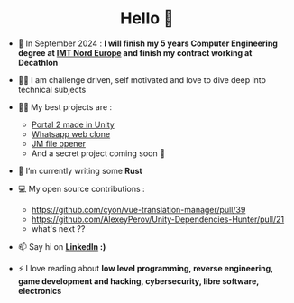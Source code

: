 <h1 align="center">Hello 👋</h1>

- 🔭 In September 2024 : **I will finish my 5 years Computer Engineering degree at [IMT Nord Europe](https://imt-nord-europe.fr/en/) and finish my contract working at Decathlon**

- 👨‍💻 I am challenge driven, self motivated and love to dive deep into technical subjects 

- 👨‍💻 My best projects are :
   - [Portal 2 made in Unity](https://www.youtube.com/watch?v=AnaACWZnJ4g)
   - [Whatsapp web clone](https://github.com/Theo-Fourniez/websocket-chat-app-frontend)
   - [JM file opener](https://www.youtube.com/watch?v=Cut9Yoxsb8Y)
   - And a secret project coming soon 🤫

- 🌱 I’m currently writing some **Rust**

- 💻 My open source contributions :
   - https://github.com/cyon/vue-translation-manager/pull/39
   - https://github.com/AlexeyPerov/Unity-Dependencies-Hunter/pull/21
   - what's next ??
   
- 📫 Say hi on **[LinkedIn](https://www.linkedin.com/in/theo-fourniez/) :)**

- ⚡ I love reading about **low level programming, reverse engineering, game development and hacking, cybersecurity, libre software, electronics**
